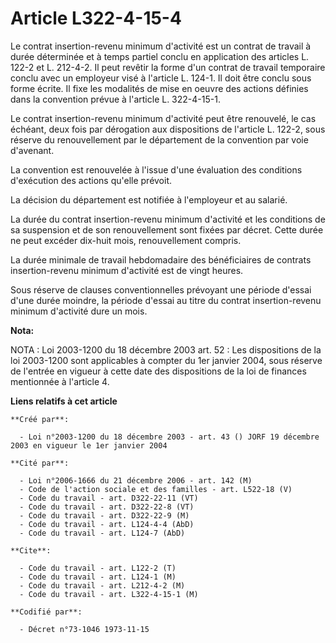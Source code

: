 # Article L322-4-15-4

Le contrat insertion-revenu minimum d'activité est un contrat de travail à durée déterminée et à temps partiel conclu en
application des articles L. 122-2 et L. 212-4-2. Il peut revêtir la forme d'un contrat de travail temporaire conclu avec un
employeur visé à l'article L. 124-1. Il doit être conclu sous forme écrite. Il fixe les modalités de mise en oeuvre des
actions définies dans la convention prévue à l'article L. 322-4-15-1.

Le contrat insertion-revenu minimum d'activité peut être renouvelé, le cas échéant, deux fois par dérogation aux dispositions
de l'article L. 122-2, sous réserve du renouvellement par le département de la convention par voie d'avenant.

La convention est renouvelée à l'issue d'une évaluation des conditions d'exécution des actions qu'elle prévoit.

La décision du département est notifiée à l'employeur et au salarié.

La durée du contrat insertion-revenu minimum d'activité et les conditions de sa suspension et de son renouvellement sont
fixées par décret. Cette durée ne peut excéder dix-huit mois, renouvellement compris.

La durée minimale de travail hebdomadaire des bénéficiaires de contrats insertion-revenu minimum d'activité est de vingt
heures.

Sous réserve de clauses conventionnelles prévoyant une période d'essai d'une durée moindre, la période d'essai au titre du
contrat insertion-revenu minimum d'activité dure un mois.

**Nota:**

NOTA : Loi 2003-1200 du 18 décembre 2003 art. 52 : Les dispositions de la loi 2003-1200 sont applicables à compter du 1er
janvier 2004, sous réserve de l'entrée en vigueur à cette date des dispositions de la loi de finances mentionnée à l'article
4.

**Liens relatifs à cet article**

	**Créé par**:

	  - Loi n°2003-1200 du 18 décembre 2003 - art. 43 () JORF 19 décembre 2003 en vigueur le 1er janvier 2004

	**Cité par**:

	  - Loi n°2006-1666 du 21 décembre 2006 - art. 142 (M)
	  - Code de l'action sociale et des familles - art. L522-18 (V)
	  - Code du travail - art. D322-22-11 (VT)
	  - Code du travail - art. D322-22-8 (VT)
	  - Code du travail - art. D322-22-9 (M)
	  - Code du travail - art. L124-4-4 (AbD)
	  - Code du travail - art. L124-7 (AbD)

	**Cite**:

	  - Code du travail - art. L122-2 (T)
	  - Code du travail - art. L124-1 (M)
	  - Code du travail - art. L212-4-2 (M)
	  - Code du travail - art. L322-4-15-1 (M)

	**Codifié par**:

	  - Décret n°73-1046 1973-11-15
